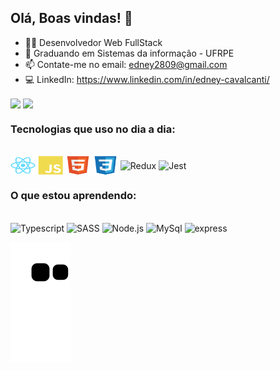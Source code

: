 ## Olá, Boas vindas! 👋

- 👨‍💻 Desenvolvedor Web FullStack
- 📖 Graduando em Sistemas da informação - UFRPE
- 📫 Contate-me no email: edney2809@gmail.com
- 💻 LinkedIn: https://www.linkedin.com/in/edney-cavalcanti/

<div>
  <picture>
<source 
  srcset="https://github-readme-stats.vercel.app/api?username=ed-cavalcanti&show_icons=true&theme=onedark"
  media="(prefers-color-scheme: dark)"
/>
<source
  srcset="https://github-readme-stats.vercel.app/api?username=ed-cavalcanti&show_icons=true"
  media="(prefers-color-scheme: light), (prefers-color-scheme: no-preference)"
/>
<img src="https://github-readme-stats.vercel.app/api?username=ed-cavalcanti&show_icons=true" align="center" height="150px" />
</picture>
  <img src="https://github-readme-stats.vercel.app/api/top-langs/?username=ed-cavalcanti&layout=compact&theme=onedark" align="center" height="150px"/>
</div>
  
### Tecnologias que uso no dia a dia:

<div style="display: inline_block"><br>
  <img align="center" alt="React" height="30" width="40" src="https://raw.githubusercontent.com/devicons/devicon/master/icons/react/react-original.svg">
  <img align="center" alt="JavaScript" height="30" width="40" src="https://raw.githubusercontent.com/devicons/devicon/master/icons/javascript/javascript-plain.svg">
  <img align="center" alt="HTML5" height="30" width="40" src="https://raw.githubusercontent.com/devicons/devicon/master/icons/html5/html5-original.svg">
  <img align="center" alt="CSS3"height="30" width="40" src="https://raw.githubusercontent.com/devicons/devicon/master/icons/css3/css3-original.svg">
  <img align="center" alt="Redux" height="30" width="30"src="https://img.icons8.com/color/480/redux.png">
  <img align="center" alt="Jest" height="30" width="30"src="https://mulder21c.github.io//jest/img/jest.png">
</div>

### O que estou aprendendo:
  
<div style="display: inline_block"><br>
  <img aling="center" alt="Typescript" width="30" height="30" src="https://cdn-icons-png.flaticon.com/512/5968/5968381.png" >
  <img aling="center" alt="SASS" width="30" height="30" src="https://cdn3.iconfinder.com/data/icons/logos-and-brands-adobe/512/288_Sass-512.png" >
  <img aling="center" alt="Node.js" width="30" height="30" src="https://walde.co/wp-content/uploads/2016/09/nodejs_logo.png" >
  <img aling="center" alt="MySql" width="30" height="30" src="https://cdn-icons-png.flaticon.com/512/528/528260.png" >
  <img aling="center" alt="express" width="90" height="30" src="https://upload.wikimedia.org/wikipedia/commons/6/64/Expressjs.png">
</div>
  
<div> 
  
   ![snake gif](https://github.com/ed-cavalcanti/ed-cavalcanti/blob/output/github-contribution-grid-snake.svg)
  
</div>
  
  
